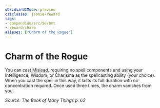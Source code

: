 ```yaml
---
obsidianUIMode: preview
cssclasses: json5e-reward
tags:
- compendium/src/5e/bmt
- reward/charm
aliases: ["Charm of the Rogue"]
---
```

# Charm of the Rogue

You can cast [Mislead](/Systems/5e/spells/mislead.md), requiring no spell components and using your Intelligence, Wisdom, or Charisma as the spellcasting ability (your choice). When you cast the spell in this way, it lasts its full duration with no concentration required. Once used three times, the charm vanishes from you.

*Source: The Book of Many Things p. 62*